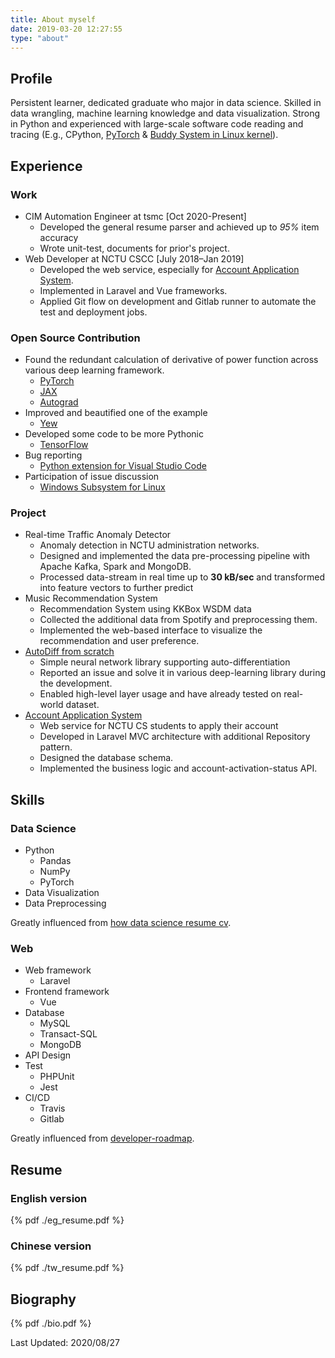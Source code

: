 ```yaml
---
title: About myself
date: 2019-03-20 12:27:55
type: "about"
---
```


## Profile

Persistent learner, dedicated graduate who major in data science. Skilled in data wrangling, machine learning knowledge and data visualization. Strong in Python and experienced with large-scale software code reading and tracing (E.g., CPython, [PyTorch](\https://github.com/pytorch/pytorch/pull/28651) & [Buddy System in Linux kernel](https://titaneric.github.io/2019/09/23/Buddy-system/)).

## Experience

### Work

- CIM Automation Engineer at tsmc [Oct 2020-Present]
  - Developed the general resume parser and achieved up to *95%* item accuracy
  - Wrote unit-test, documents for prior's project.
- Web Developer at NCTU CSCC [July 2018–Jan 2019]
  - Developed the web service, especially for [Account Application System](https://account.cs.nctu.edu.tw/).
  - Implemented in Laravel and Vue frameworks.
  - Applied Git flow on development and Gitlab runner to automate the test and deployment jobs.

### Open Source Contribution

- Found the redundant calculation of derivative of power function across various deep learning framework.
  - [PyTorch](https://github.com/pytorch/pytorch/pull/28651)
  - [JAX](https://github.com/google/jax/pull/1578)
  - [Autograd](https://github.com/HIPS/autograd/pull/541)
- Improved and beautified one of the example
  - [Yew](https://github.com/yewstack/yew/pull/1650)
- Developed some code to be more Pythonic
  - [TensorFlow](https://github.com/tensorflow/tensorflow/pull/32126)
- Bug reporting
  - [Python extension for Visual Studio Code](https://github.com/microsoft/vscode-python/issues/202)
- Participation of issue discussion
  - [Windows Subsystem for Linux](https://github.com/MicrosoftDocs/WSL/issues/404#issuecomment-504759326)

### Project

- Real-time Traffic Anomaly Detector
  - Anomaly detection in NCTU administration networks.
  - Designed and implemented the data pre-processing pipeline with Apache Kafka, Spark and MongoDB.
  - Processed data-stream in real time up to **30 kB/sec** and transformed into feature vectors to further predict
- Music Recommendation System
  - Recommendation System using KKBox WSDM data
  - Collected the additional data from Spotify and preprocessing them.
  - Implemented the web-based interface to visualize the recommendation and user preference.
- [AutoDiff from scratch](https://github.com/titaneric/AutoDiff-from-scratch)
  - Simple neural network library supporting auto-differentiation
  - Reported an issue and solve it in various deep-learning library during the development.
  - Enabled high-level layer usage and have already tested on real-world dataset.
- [Account Application System](https://account.cs.nctu.edu.tw/)
  - Web service for NCTU CS students to apply their account
  - Developed in Laravel MVC architecture  with additional Repository pattern.
  - Designed the database schema.
  - Implemented the business logic and account-activation-status API.

## Skills

### Data Science

- Python
  - Pandas
  - NumPy
  - PyTorch
- Data Visualization
- Data Preprocessing

Greatly influenced from [how data science resume cv](https://www.dataquest.io/blog/how-data-science-resume-cv/).

### Web

- Web framework
  - Laravel
- Frontend framework
  - Vue
- Database
  - MySQL
  - Transact-SQL
  - MongoDB
- API Design
- Test
  - PHPUnit
  - Jest
- CI/CD
  - Travis
  - Gitlab

Greatly influenced from [developer-roadmap](https://github.com/kamranahmedse/developer-roadmap).

## Resume

### English version

{% pdf ./eg_resume.pdf
%}

### Chinese version

{% pdf ./tw_resume.pdf
%}


## Biography

{% pdf ./bio.pdf
%}

Last Updated: 2020/08/27